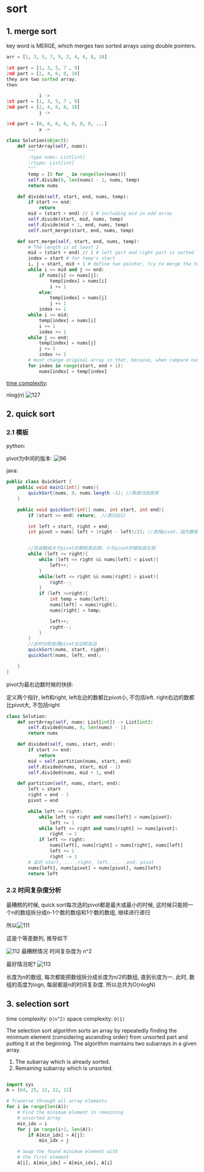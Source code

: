 # sort

## 1. merge sort

key word is MERGE, which merges two sorted arrays using double pointers.

```python
arr = [1, 3, 5, 7, 9, 2, 4, 6, 8, 10]

1st part = [1, 3, 5, 7 , 9]
2nd part = [2, 4, 6, 8, 10]
they are two sorted array.
then

            i ->
1st part = [1, 3, 5, 7 , 9]
2nd part = [2, 4, 6, 8, 10]
            j ->

3rd part = [0, 0, 0, 0, 0, 0, 0, ...]
            x ->
```

```python
class Solution(object):
    def sortArray(self, nums):
        """
        :type nums: List[int]
        :rtype: List[int]
        """
        temp = [0 for _ in range(len(nums))]
        self.divide(0, len(nums) - 1, nums, temp)
        return nums

    def divide(self, start, end, nums, temp):
        if start >= end:
            return
        mid = (start + end) // 2 # including mid in odd array
        self.divide(start, mid, nums, temp)
        self.divide(mid + 1, end, nums, temp)
        self.sort_merge(start, end, nums, temp)

    def sort_merge(self, start, end, nums, temp):
        # The length is at least 2
        mid = (start + end) // 2 # left part and right part is sorted
        index = start # for temp's start
        i, j = start, mid + 1 # define two pointer, try to merge the two parts. i is between [start, mid], j is between [mid + 1, end]
        while i <= mid and j <= end:
            if nums[i] <= nums[j]:
                temp[index] = nums[i]
                i += 1
            else:
                temp[index] = nums[j]
                j += 1
            index += 1
        while i <= mid:
            temp[index] = nums[i]
            i += 1
            index += 1
        while j <= end:
            temp[index] = nums[j]
            j += 1
            index += 1
        # must change original array in that, because, when compare nums[i] and nums[j] needs using last time's result on 26 line
        for index in range(start, end + 1):
            nums[index] = temp[index]
```

[time complexity](https://www.youtube.com/watch?v=-qOVVRIZzao): 

nlog(n)
![127](../Image/127.png)

## 2. quick sort

### 2.1 模板

python:

pivot为中间的版本:
![96](../Image/96.png)

java:

```java
public class QuickSort {
    public void main1(int[] nums){
        quickSort(nums, 0, nums.length -1); //用递归去排序
    }

    public void quickSort(int[] nums, int start, int end){
        if (start >= end) return;  //递归出口

        int left = start, right = end;
        int pivot = nums[ left + (right - left)/2]; //选择pivot，因为数据大部分有序，所以pivot选择到最好中间位置，这样左右均匀分布


        //将该数组大于pivot的移到其右侧，小于pivot的移到其左侧
        while (left <= right){
            while (left <= right && nums[left] < pivot){
                left++;
            }
            while(left <= right && nums[right] > pivot){
                right--;
            }
            if (left <=right){
                int temp = nums[left];
                nums[left] = nums[right];
                nums[right] = temp;

                left++;
                right--;
            }
        }
        //此时分别处理pivot左边和右边
        quickSort(nums, start, right);
        quickSort(nums, left, end);

    }
}
```

pivot为最右边数时候的快排:

定义两个指针, left和right, left左边的数都比pivot小, 不包括left. right右边的数都比pivot大, 不包括right

```python
class Solution:
    def sortArray(self, nums: List[int]) -> List[int]:
        self.divided(nums, 0, len(nums) - 1)
        return nums

    def divided(self, nums, start, end):
        if start >= end:
            return
        mid = self.partition(nums, start, end)
        self.divided(nums, start, mid - 1)
        self.divided(nums, mid + 1, end)

    def partition(self, nums, start, end):
        left = start
        right = end - 1
        pivot = end

        while left <= right:
            while left <= right and nums[left] < nums[pivot]:
                left += 1
            while left <= right and nums[right] >= nums[pivot]:
                right -= 1
            if left <= right:
                nums[left], nums[right] = nums[right], nums[left]
                left += 1
                right -= 1
        # 此时 start, ... ,right, left, ... ,end, pivot
        nums[left], nums[pivot] = nums[pivot], nums[left]
        return left
```

### 2.2 时间复杂度分析

最糟糕的时候, quick sort每次选的pivot都是最大或最小的时候, 这时候只能把一个n的数组拆分成n-1个数的数组和1个数的数组, 继续进行递归

所以![111](../Image/111.png)

这是个等差数列, 推导如下

![112](../Image/112.png)
最糟糕情况 时间复杂度为 n^2

最好情况呢?
![113](../Image/113.png)

长度为n的数组, 每次都能把数组拆分成长度为n/2的数组, 直到长度为一. 此时, 数组的高度为logn, 每层都是n的时间复杂度. 所以总共为O(nlogN)

## 3. selection sort

time complexity: `O(n^2)`
space complexity: `O(1)`

The selection sort algorithm sorts an array by repeatedly finding the minimum element (considering ascending order) from unsorted part and putting it at the beginning. The algorithm maintains two subarrays in a given array.

1) The subarray which is already sorted.
2) Remaining subarray which is unsorted.

```python

import sys
A = [64, 25, 12, 22, 11]

# Traverse through all array elements
for i in range(len(A)):
    # Find the minimum element in remaining
    # unsorted array
    min_idx = i
    for j in range(i+1, len(A)):
        if A[min_idx] > A[j]:
            min_idx = j

    # Swap the found minimum element with
    # the first element
    A[i], A[min_idx] = A[min_idx], A[i]
```